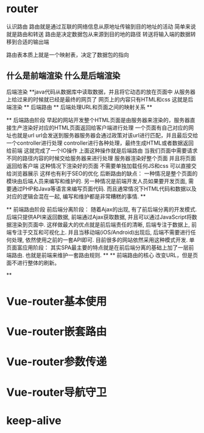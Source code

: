 # router
认识路由
路由就是通过互联的网络信息从原地址传输到目的地址的活动
简单来说就是路由和转送
路由是决定数据包从来源到目的地的路径
转送将输入端的数据转移到合适的输出端

路由表本质上就是一个映射表，决定了数据包的指向

## 什么是前端渲染 什么是后端渲染
后端渲染
**java代码从数据库中读取数据，并且将它动态的放在页面中
从服务器上给过来的时候就已经是最终的网页了 网页上的内容只有HTML和css 
这就是后端渲染
**
后端路由
**
后端处理URL和页面之间的映射关系
**



**
后端路由阶段
早起的网站开发整个HTML页面是由服务器来渲染的，服务器直接生产渲染好对应的HTML页面返回给客户端进行处理
一个页面有自己对应的网址也就是url
url会发送到服务器服务器会通过政策对该url进行匹配，并且最后交给一个controller进行处理
controller进行各种处理，最终生成HTML或者数据返回给前端
这就完成了一个IO操作
上面这种操作就是后端路由
当我们页面中需要请求不同的路径内容的时候交给服务器来进行处理 服务器渲染好整个页面 并且将页面返回给客户端
这种情况下渲染好的页面 不需要单独加载任何JS和css 可以直接交给浏览器展示 这样也有利于SEO的优化
后断路由的缺点：
一种情况是整个页面的模块由后端人员来编写和维护的.
另一种情况是前端开发人员如果要开发页面, 需要通过PHP和Java等语言来编写页面代码.
而且通常情况下HTML代码和数据以及对应的逻辑会混在一起, 编写和维护都是非常糟糕的事情.
**



**
前端路由阶段
前后端分离阶段：
随着Ajax的出现, 有了前后端分离的开发模式.
后端只提供API来返回数据, 前端通过Ajax获取数据, 并且可以通过JavaScript将数据渲染到页面中.
这样做最大的优点就是前后端责任的清晰, 后端专注于数据上, 前端专注于交互和可视化上.
并且当移动端(iOS/Android)出现后, 后端不需要进行任何处理, 依然使用之前的一套API即可.
目前很多的网站依然采用这种模式开发.
单页面富应用阶段：
其实SPA最主要的特点就是在前后端分离的基础上加了一层前端路由.
也就是前端来维护一套路由规则.
**
**
前端路由的核心
改变URL，但是页面不进行整体的刷新。


**
# Vue-router基本使用




# Vue-router嵌套路由




# Vue-router参数传递




# Vue-router导航守卫





# keep-alive



